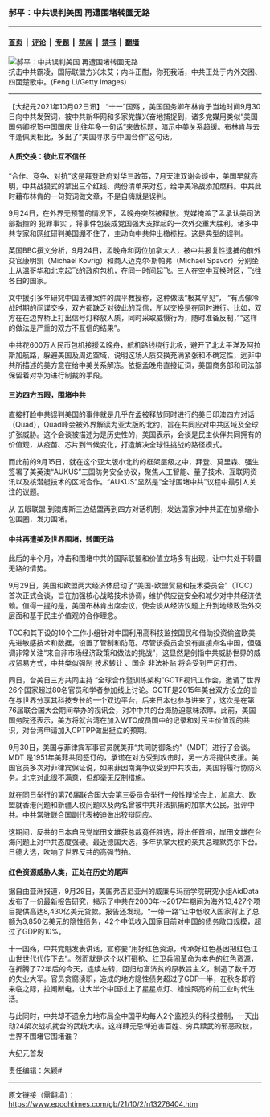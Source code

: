 ### 郝平：中共误判美国 再遭围堵转圜无路

---

#### [首页](../../../..?n13276404) &nbsp;|&nbsp; [评论](../../../../../epoch-comment?n13276404) &nbsp;|&nbsp; [专题](../../../../../epoch-special?n13276404) &nbsp;|&nbsp; [禁闻](../../../../../epoch-news?n13276404) &nbsp;|&nbsp; [禁书](../../../../../books?n13276404) &nbsp;|&nbsp; [翻墙](https://github.com/gfw-breaker/nogfw/blob/master/README.md?n13276404)


<div><img alt="郝平：中共误判美国 再遭围堵转圜无路" class="attachment-djy_600_400 size-djy_600_400 wp-post-image" src="https://i.epochtimes.com/assets/uploads/2018/06/zgzj-1-1-1.jpg"/>
<div class="caption">
 抗击中共霸凌，国际联盟方兴未艾；内斗正酣，你死我活，中共正处于内外交困、四面楚歌中。(Feng Li/Getty Images)
</div></div><hr/><div class="post_content" id="artbody" itemprop="articleBody">
 <!-- article content begin -->
 <p>
  【大纪元2021年10月02日讯】
  <ok href="https://www.epochtimes.com/gb/tag/%E2%80%9C%E5%8D%81%E4%B8%80%E2%80%9D%E5%9B%BD%E6%AE%87.html">
   “十一”国殇
  </ok>
  ，美国国务卿布林肯于当地时间9月30日向中共发贺词，被中共新华网和多家党媒兴奋地捕捉到，诸多党媒用类似“美国国务卿祝贺中国国庆 比往年多一句话”来做标题，暗示中美关系趋缓。布林肯与去年蓬佩奥相比，多出了“美国寻求与中国合作”这句话。
 </p>
 <h4>
  人质交换：彼此互不信任
 </h4>
 <p>
  “合作、竞争、对抗”这是拜登政府对华三政策，7月天津双谢会谈中，美国早就亮明，中共战狼式的拿出三个红线、两份清单来对怼，给中美冷战添加燃料。中共此时藉布林肯的一句贺词做文章，不是自嗨就是误判。
 </p>
 <p>
  9月24日，在外界无预警的情况下，孟晚舟突然被释放。党媒掩盖了孟承认美司法部指控的
  <ok href="https://www.epochtimes.com/gb/tag/%E7%8A%AF%E7%BD%AA%E4%BA%8B%E5%AE%9E.html">
   犯罪事实
  </ok>
  ，将事件包装成党国强大支撑起的一次外交重大胜利。诸多中共专家和网红研判美国绷不住了，主动向中共伸出橄榄枝。这是典型的误判。
 </p>
 <p>
  英国BBC撰文分析，9月24日，孟晚舟和两位加拿大人，被中共报复性逮捕的前外交官康明凯（Michael Kovrig）和商人迈克尔‧斯帕弗（Michael Spavor）分别坐上从温哥华和北京起飞的政府包机，在同一时间起飞。三人在空中互换时区，飞往各自的国家。
 </p>
 <p>
  文中援引多年研究中国法律案件的虞平教授称，这种做法“极其罕见”， “有点像冷战时期的间谍交换，双方都缺乏对彼此的互信，所以交换是在同时进行。比如，双方在在边界桥上打出信号灯释放人质，同时采取威慑行为，随时准备反制，”“这样的做法是严重的双方不互信的结果”。
 </p>
 <p>
  中共花600万人民币包机接援孟晚舟，航机路线绕行北极，避开了北太平洋及阿拉斯加航路，躲避美国及周边空域，说明这场人质交换充满紧张和不确定性，远非中共所描述的美方意在给中美关系解冻。依据孟晚舟直接证词，美国商务部和司法部保留着对华为进行制裁的手段。
 </p>
 <h4>
  三边四方五眼，围堵中共
 </h4>
 <p>
  直接打脸中共误判美国的事件就是几乎在孟被释放同时进行的美日印澳四方对话（Quad），Quad峰会被外界解读为亚太版的北约，旨在共同应对中共区域及全球扩张威胁。这个会谈被描述为是历史性的，美国表示，会谈是民主伙伴共同拥有的价值观，从疫苗、芯片到气候变化，打造解决全球性挑战的路径模式。
 </p>
 <p>
  而此前的9月15日，就在这个亚太版小北约的框架层级之中，拜登、莫里森、强生签署了美英澳“AUKUS”三国防务安全协议，聚焦人工智能、量子技术、互联网资讯以及核潜艇技术的区域合作。“AUKUS”显然是“全球围堵中共”议程中最引人关注的议题。
 </p>
 <p>
  从
  <ok href="https://www.epochtimes.com/gb/tag/%E4%BA%94%E7%9C%BC%E8%81%94%E7%9B%9F.html">
   五眼联盟
  </ok>
  到澳库斯三边结盟再到四方对话机制，发达国家对中共正在加紧缩小包围圈，发力围堵。
 </p>
 <h4>
  中共再遭美及世界围堵，转圜无路
 </h4>
 <p>
  此后的半个月，冲击和围堵中共的国际联盟和价值立场多有出现，让中共处于转圜无路的情势。
 </p>
 <p>
  9月29日，美国和欧盟两大经济体启动了“美国-欧盟贸易和技术委员会”（TCC）首次正式会谈，旨在加强核心战略技术协调，维护供应链安全和减少对中共经济依赖。值得一提的是，美国布林肯出席会议，使会谈从经济议题上升到地缘政治外交层面和基于民主价值观的合作理念。
 </p>
 <p>
  TCC和其下设的10个工作小组针对中国利用高科技监控国民和借助投资偷盗欧美先进敏感技术和数据，设置了管制和防范。尽管该委员会没有直接点名中国，但强调非常关注“来自非市场经济政策和做法的挑战”，这显然是剑指中共威胁世界的威权贸易方式，中共类似强制
  <ok href="https://www.epochtimes.com/gb/tag/%E6%8A%80%E6%9C%AF%E8%BD%AC%E8%AE%A9.html">
   技术转让
  </ok>
  、国企
  <ok href="https://www.epochtimes.com/gb/tag/%E9%9D%9E%E6%B3%95%E8%A1%A5%E8%B4%B4.html">
   非法补贴
  </ok>
  将会受到严厉打击。
 </p>
 <p>
  同日，台美日三方共同主持 “全球合作暨训练架构”GCTF视讯工作会，邀请了世界26个国家超过80名官员和学者参加线上讨论。GCTF是2015年美台双方设立的旨在与世界分享其科技专长的一个双边平台，后来日本也参与进来了，这次是在第76届联合国大会期间举办的视讯会，对冲中共的台海胁迫意味浓厚。此前，美国国务院还表示，美方将就台湾在加入WTO成员国中的记录和对民主价值观的共识，对台湾申请加入CPTPP做出挺立的预期。
 </p>
 <p>
  9月30日，美国与菲律宾军事官员就美菲“共同防御条约”（MDT）进行了会谈。MDT 是1951年美菲共同签订的，承诺在对方受到攻击时，另一方将提供支援。美国官员多次对菲律宾保证说，如果菲因南海争议受到中共攻击，美国将履行协防义务。北京对此很不满意，但却毫无反制措施。
 </p>
 <p>
  就在同日举行的第76届联合国大会第三委员会举行一般性辩论会上，加拿大、欧盟就香港问题和新疆人权问题以及两名曾被中共非法抓捕的加拿大公民，批评中共。中共常驻联合国副代表被迫做出狡辩回应。
 </p>
 <p>
  这期间，反共的日本自民党岸田文雄获总裁竟任胜选，将出任首相，岸田文雄在台海问题上对中共态度强硬。最近德国大选，多年执掌大权的亲共总理默克尔下台。日德大选，吹响了世界反共的高强节拍。
 </p>
 <h4>
  红色资源威胁人类，正处在历史的尾声
 </h4>
 <p>
  据自由亚洲报道，9月29日，美国弗吉尼亚州的威廉与玛丽学院研究小组AidData发布了一份最新报告研究，揭示了中共在2000年～2017年期间为海外13,427个项目提供高达8,430亿美元贷款。报告还发现，“一带一路”让中低收入国家背上了总额为3,850亿美元的隐性债务，42个中低收入国家目前对中国的债务敞口规模，超过了GDP的10%。
 </p>
 <p>
  十一国殇，中共党魁发表讲话，宣称要“用好红色资源，传承好红色基因把红色江山世世代代传下去”。然而就是这个以打砸抢、红卫兵闹革命为本色的红色资源，在折腾了72年后的今天，连续左转，回归劫富济贫的原教旨主义，制造了数千万的失业大军。官员贪腐渎职，造成的地方隐性债务超过了GDP一半，在秋冬即将来临之际，拉闸断电，让大半个中国过上了星星点灯、蜡烛照亮的前工业时代生活。
 </p>
 <p>
  与此同时，中共却不遗余力地布局全中国平均每人2个监视头的科技控制，一天出动24架次战机扰台的武统大棋。这样肆无忌惮迫害百姓、穷兵黩武的邪恶政权，世界不围堵它围堵谁？
 </p>
 <p>
  大纪元首发
 </p>
 <p>
  责任编辑：朱颖#
 </p>
 <!-- article content end -->
 <div id="below_article_ad">
 </div>
</div>


---

原文链接（需翻墙）：https://www.epochtimes.com/gb/21/10/2/n13276404.htm